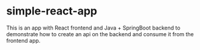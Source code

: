 # simple-react-app
This is an app with React frontend and Java + SpringBoot backend to demonstrate how to create an api on the backend and consume it from the frontend app.
